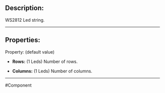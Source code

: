 ## Description:

WS2812 Led string.

---

## Properties:

Property: (default value)

- **Rows:** (1 Leds)
   Number of rows.

- **Columns:** (1 Leds)
   Number of columns.

---

#Component 